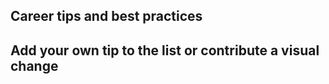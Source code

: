 ## Career tips and best practices

## Add your own tip to the list or contribute a visual change 


